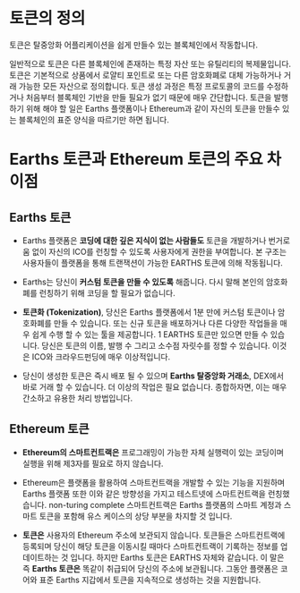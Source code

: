 # 토큰의 정의

토큰은 탈중앙화 어플리케이션을 쉽게 만들수 있는 블록체인에서 작동합니다.

일반적으로 토큰은 다른 블록체인에 존재하는 특정 자산 또는 유틸리티의 복제물입니다. 토큰은 기본적으로 상품에서 로얄티 포인트로 또는 다른 암호화폐로 대체 가능하거나 거래 가능한 모든 자산으로 정의합니다. 토큰 생성 과정은 특정 프로토콜의 코드를 수정하거나 처음부터 블록체인 기반을 만들 필요가 없기 때문에 매우 간단합니다. 토큰을 발행하기 위해 해야 할 일은 Earths 플랫폼이나 Ethereum과 같이 자신의 토큰을 만들수 있는 블록체인의 표준 양식을 따르기만 하면 됩니다.

# Earths 토큰과 Ethereum 토큰의 주요 차이점

## Earths 토큰

* Earths 플랫폼은 **코딩에 대한 깊은 지식이 없는 사람들도** 토큰을 개발하거나 번거로움 없이 자신의 ICO를 런칭할 수 있도록 사용자에게 권한을 부여합니다. 본 구조는 사용자들이 플랫폼을 통해 트랜잭션이 가능한 EARTHS 토큰에 의해 작동됩니다.

* Earths는 당신이 **커스텀 토큰을 만들 수 있도록** 해줍니다. 다시 말해 본인의 암호화폐를 런칭하기 위해 코딩을 할 필요가 없습니다.

* **토큰화 \(Tokenization\)**, 당신은 Earths 플랫폼에서 1분 만에 커스텀 토큰이나 암호화폐를 만들 수 있습니다. 또는 신규 토큰을 배포하거나 다른 다양한 작업들을 매우 쉽게 수행 할 수 있는 툴을 제공합니다. 1 EARTHS 토큰만 있으면 만들 수 있습니다. 당신은 토큰의 이름, 발행 수 그리고 소수점 자릿수를 정할 수 있습니다. 이것은 ICO와 크라우드펀딩에 매우 이상적입니다.

* 당신이 생성한 토큰은 즉시 배포 될 수 있으며 **Earths 탈중앙화 거래소**, DEX에서 바로 거래 할 수 있습니다. 더 이상의 작업은 필요 없습니다. 종합하자면, 이는 매우 간소하고 유용한 처리 방법입니다.

## Ethereum 토큰

* **Ethereum의 스마트컨트랙은** 프로그래밍이 가능한 자체 실행력이 있는 코딩이며 실행을 위해 제3자를 필요로 하지 않습니다.
* Ethereum은 플랫폼을 활용하여 스마트컨트랙을 개발할 수 있는 기능을 지원하며 Earths 플랫폼 또한 이와 같은 방향성을 가지고 테스트넷에 스마트컨트랙을 런칭했습니다. non-turing complete 스마트컨트랙은 Earths 플랫폼의 스마트 계정과 스마트 토큰을 포함해 유스 케이스의 상당 부분을 차지할 것 입니다.

* **토큰은** 사용자의 Ethereum 주소에 보관되지 않습니다. 토큰들은 스마트컨트랙에 등록되며 당신이 해당 토큰을 이동시킬 때마다 스마트컨트랙이 기록하는 정보를 업데이트하는 것 입니다. 하지만 Earths 토큰은 EARTHS 자체와 같습니다. 이 말은 즉 **Earths 토큰은** 똑같이 취급되어 당신의 주소에 보관됩니다. 그동안 플랫폼은 코어와 표준 Earths 지갑에서 토큰을 지속적으로 생성하는 것을 지원합니다.
